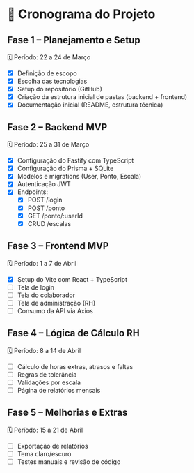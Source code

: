 # 📅 Cronograma do Projeto

## Fase 1 – Planejamento e Setup
🗓️ Período: 22 a 24 de Março  
- [x] Definição de escopo
- [x] Escolha das tecnologias
- [x] Setup do repositório (GitHub)
- [x] Criação da estrutura inicial de pastas (backend + frontend)
- [x] Documentação inicial (README, estrutura técnica)

## Fase 2 – Backend MVP
🗓️ Período: 25 a 31 de Março  
- [x] Configuração do Fastify com TypeScript
- [x] Configuração do Prisma + SQLite
- [x] Modelos e migrations (User, Ponto, Escala)
- [x] Autenticação JWT
- [x] Endpoints:
  - [x] POST /login
  - [x] POST /ponto
  - [x] GET /ponto/:userId
  - [x] CRUD /escalas

## Fase 3 – Frontend MVP
🗓️ Período: 1 a 7 de Abril  
- [x] Setup do Vite com React + TypeScript
- [ ] Tela de login
- [ ] Tela do colaborador
- [ ] Tela de administração (RH)
- [ ] Consumo da API via Axios

## Fase 4 – Lógica de Cálculo RH
🗓️ Período: 8 a 14 de Abril  
- [ ] Cálculo de horas extras, atrasos e faltas
- [ ] Regras de tolerância
- [ ] Validações por escala
- [ ] Página de relatórios mensais

## Fase 5 – Melhorias e Extras
🗓️ Período: 15 a 21 de Abril  
- [ ] Exportação de relatórios
- [ ] Tema claro/escuro
- [ ] Testes manuais e revisão de código
